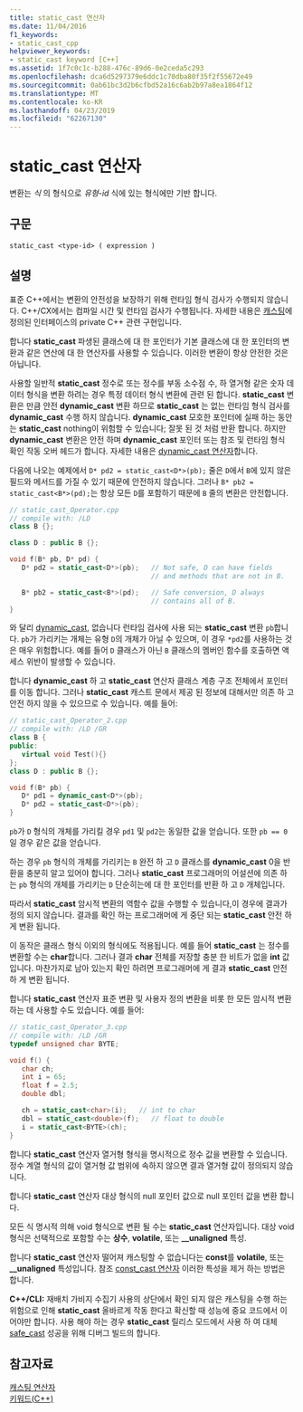 ```yaml
---
title: static_cast 연산자
ms.date: 11/04/2016
f1_keywords:
- static_cast_cpp
helpviewer_keywords:
- static_cast keyword [C++]
ms.assetid: 1f7c0c1c-b288-476c-89d6-0e2ceda5c293
ms.openlocfilehash: dca6d5297379e6ddc1c70dba80f35f2f55672e49
ms.sourcegitcommit: 0ab61bc3d2b6cfbd52a16c6ab2b97a8ea1864f12
ms.translationtype: MT
ms.contentlocale: ko-KR
ms.lasthandoff: 04/23/2019
ms.locfileid: "62267130"
---
```

# <a name="staticcast-operator"></a>static_cast 연산자

변환는 *식* 의 형식으로 *유형-id* 식에 있는 형식에만 기반 합니다.

## <a name="syntax"></a>구문

```
static_cast <type-id> ( expression )
```

## <a name="remarks"></a>설명

표준 C++에서는 변환의 안전성을 보장하기 위해 런타임 형식 검사가 수행되지 않습니다. C++/CX에서는 컴파일 시간 및 런타임 검사가 수행됩니다. 자세한 내용은 [캐스팅](casting.md)에 정의된 인터페이스의 private C++ 관련 구현입니다.

합니다 **static_cast** 파생된 클래스에 대 한 포인터가 기본 클래스에 대 한 포인터의 변환과 같은 연산에 대 한 연산자를 사용할 수 있습니다. 이러한 변환이 항상 안전한 것은 아닙니다.

사용할 일반적 **static_cast** 정수로 또는 정수를 부동 소수점 수, 하 열거형 같은 숫자 데이터 형식을 변환 하려는 경우 특정 데이터 형식 변환에 관련 된 합니다. **static_cast** 변환은 만큼 안전 **dynamic_cast** 변환 하므로 **static_cast** 는 없는 런타임 형식 검사를 **dynamic_cast** 수행 하지 않습니다. **dynamic_cast** 모호한 포인터에 실패 하는 동안는 **static_cast** nothing이 위험할 수 있습니다; 잘못 된 것 처럼 반환 합니다. 하지만 **dynamic_cast** 변환은 안전 하며 **dynamic_cast** 포인터 또는 참조 및 런타임 형식 확인 작동 오버 헤드가 합니다. 자세한 내용은 [dynamic_cast 연산자](../cpp/dynamic-cast-operator.md)합니다.

다음에 나오는 예제에서 `D* pd2 = static_cast<D*>(pb);` 줄은 `D`에서 `B`에 있지 않은 필드와 메서드를 가질 수 있기 때문에 안전하지 않습니다. 그러나 `B* pb2 = static_cast<B*>(pd);`는 항상 모든 `D`를 포함하기 때문에 `B` 줄의 변환은 안전합니다.

```cpp
// static_cast_Operator.cpp
// compile with: /LD
class B {};

class D : public B {};

void f(B* pb, D* pd) {
   D* pd2 = static_cast<D*>(pb);   // Not safe, D can have fields
                                   // and methods that are not in B.

   B* pb2 = static_cast<B*>(pd);   // Safe conversion, D always
                                   // contains all of B.
}
```

와 달리 [dynamic_cast](../cpp/dynamic-cast-operator.md), 없습니다 런타임 검사에 사용 되는 **static_cast** 변환 `pb`합니다. `pb`가 가리키는 개체는 유형 `D`의 개체가 아닐 수 있으며, 이 경우 `*pd2`를 사용하는 것은 매우 위험합니다. 예를 들어 `D` 클래스가 아닌 `B` 클래스의 멤버인 함수를 호출하면 액세스 위반이 발생할 수 있습니다.

합니다 **dynamic_cast** 하 고 **static_cast** 연산자 클래스 계층 구조 전체에서 포인터를 이동 합니다. 그러나 **static_cast** 캐스트 문에서 제공 된 정보에 대해서만 의존 하 고 안전 하지 않을 수 있으므로 수 있습니다. 예를 들어:

```cpp
// static_cast_Operator_2.cpp
// compile with: /LD /GR
class B {
public:
   virtual void Test(){}
};
class D : public B {};

void f(B* pb) {
   D* pd1 = dynamic_cast<D*>(pb);
   D* pd2 = static_cast<D*>(pb);
}
```

`pb`가 `D` 형식의 개체를 가리킬 경우 `pd1` 및 `pd2`는 동일한 값을 얻습니다. 또한 `pb == 0`일 경우 같은 값을 얻습니다.

하는 경우 `pb` 형식의 개체를 가리키는 `B` 완전 하 고 `D` 클래스를 **dynamic_cast** 0을 반환을 충분히 알고 있어야 합니다. 그러나 **static_cast** 프로그래머의 어설션에 의존 하는 `pb` 형식의 개체를 가리키는 `D` 단순히는에 대 한 포인터를 반환 하 고 `D` 개체입니다.

따라서 **static_cast** 암시적 변환의 역함수 값을 수행할 수 있습니다,이 경우에 결과가 정의 되지 않습니다. 결과를 확인 하는 프로그래머에 게 중단 되는 **static_cast** 안전 하 게 변환 됩니다.

이 동작은 클래스 형식 이외의 형식에도 적용됩니다. 예를 들어 **static_cast** 는 정수를 변환할 수는 **char**합니다. 그러나 결과 **char** 전체를 저장할 충분 한 비트가 없을 **int** 값입니다. 마찬가지로 남아 있는지 확인 하려면 프로그래머에 게 결과 **static_cast** 안전 하 게 변환 됩니다.

합니다 **static_cast** 연산자 표준 변환 및 사용자 정의 변환을 비롯 한 모든 암시적 변환 하는 데 사용할 수도 있습니다. 예를 들어:

```cpp
// static_cast_Operator_3.cpp
// compile with: /LD /GR
typedef unsigned char BYTE;

void f() {
   char ch;
   int i = 65;
   float f = 2.5;
   double dbl;

   ch = static_cast<char>(i);   // int to char
   dbl = static_cast<double>(f);   // float to double
   i = static_cast<BYTE>(ch);
}
```

합니다 **static_cast** 연산자 열거형 형식을 명시적으로 정수 값을 변환할 수 있습니다. 정수 계열 형식의 값이 열거형 값 범위에 속하지 않으면 결과 열거형 값이 정의되지 않습니다.

합니다 **static_cast** 연산자 대상 형식의 null 포인터 값으로 null 포인터 값을 변환 합니다.

모든 식 명시적 의해 void 형식으로 변환 될 수는 **static_cast** 연산자입니다. 대상 void 형식은 선택적으로 포함할 수는 **상수**, **volatile**, 또는 **__unaligned** 특성.

합니다 **static_cast** 연산자 떨어져 캐스팅할 수 없습니다는 **const**를 **volatile**, 또는 **__unaligned** 특성입니다. 참조 [const_cast 연산자](../cpp/const-cast-operator.md) 이러한 특성을 제거 하는 방법은 합니다.

**C++/CLI:** 재배치 가비지 수집기 사용의 상단에서 확인 되지 않은 캐스팅을 수행 하는 위험으로 인해 **static_cast** 올바르게 작동 한다고 확신할 때 성능에 중요 코드에서 이어야만 합니다. 사용 해야 하는 경우 **static_cast** 릴리스 모드에서 사용 하 여 대체 [safe_cast](../extensions/safe-cast-cpp-component-extensions.md) 성공을 위해 디버그 빌드의 합니다.

## <a name="see-also"></a>참고자료

[캐스팅 연산자](../cpp/casting-operators.md)<br/>
[키워드(C++)](../cpp/keywords-cpp.md)